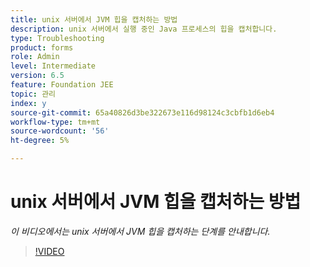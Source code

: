 ```yaml
---
title: unix 서버에서 JVM 힙을 캡처하는 방법
description: unix 서버에서 실행 중인 Java 프로세스의 힙을 캡처합니다.
type: Troubleshooting
product: forms
role: Admin
level: Intermediate
version: 6.5
feature: Foundation JEE
topic: 관리
index: y
source-git-commit: 65a40826d3be322673e116d98124c3cbfb1d6eb4
workflow-type: tm+mt
source-wordcount: '56'
ht-degree: 5%

---
```



# unix 서버에서 JVM 힙을 캡처하는 방법

*이 비디오에서는 unix 서버에서 JVM 힙을 캡처하는 단계를 안내합니다.*

>[!VIDEO](https://video.tv.adobe.com/v/335489?quality=9&learn=on)